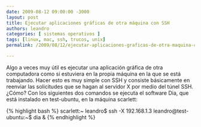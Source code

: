 ```yaml
---
date: 2009-08-12 09:00:00 -3000
layout: post
title: Ejecutar aplicaciones gráficas de otra máquina con SSH
authors: leandro
categories: [ sistemas operativos ]
tags: [linux, mac, ssh, trucos, unix]
permalink: /2009/08/12/ejecutar-aplicaciones-graficas-de-otra-maquina-con-ssh/

---
```


Algo a veces muy útil es ejecutar una aplicación gráfica de otra computadora
como si estuviera en la propia máquina en la que se está trabajando. Hacer esto
es muy simple con SSH y consiste básicamente en reenviar las solicitudes que se
hagan al servidor X por medio del túnel SSH. ¿Cómo? <!-- more -->Con los
siguientes dos comandos se ejecuta el software Dia, que está instalado en
test-ubuntu, en la máquina scarlett:

{% highlight bash %}
scarlett:~ leandro$ ssh -X 192.168.1.3
leandro@test-ubuntu:~$ dia &
{% endhighlight %}
